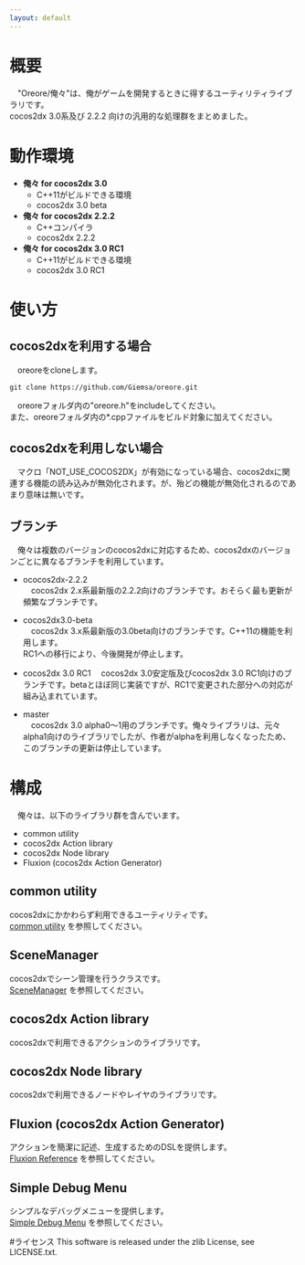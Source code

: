 ```yaml
---
layout: default
---
```

# 概要
　"Oreore/俺々"は、俺がゲームを開発するときに得するユーティリティライブラリです。  
cocos2dx 3.0系及び 2.2.2 向けの汎用的な処理群をまとめました。

# 動作環境
* **俺々 for cocos2dx 3.0**
	* C++11がビルドできる環境
	* cocos2dx 3.0 beta
* **俺々 for cocos2dx 2.2.2**
	* C++コンパイラ
	* cocos2dx 2.2.2
* **俺々 for cocos2dx 3.0 RC1**
	* C++11がビルドできる環境
	* cocos2dx 3.0 RC1

# 使い方

## cocos2dxを利用する場合
　oreoreをcloneします。

	git clone https://github.com/Giemsa/oreore.git

　oreoreフォルダ内の"oreore.h"をincludeしてください。  
また、oreoreフォルダ内の*.cppファイルをビルド対象に加えてください。

## cocos2dxを利用しない場合
　マクロ「NOT_USE_COCOS2DX」が有効になっている場合、cocos2dxに関連する機能の読み込みが無効化されます。が、殆どの機能が無効化されるのであまり意味は無いです。

## ブランチ
　俺々は複数のバージョンのcocos2dxに対応するため、cocos2dxのバージョンごとに異なるブランチを利用しています。

* ococos2dx-2.2.2  
	　cocos2dx 2.x系最新版の2.2.2向けのブランチです。おそらく最も更新が頻繁なブランチです。

* cocos2dx3.0-beta  
	　cocos2dx 3.x系最新版の3.0beta向けのブランチです。C++11の機能を利用します。  
	RC1への移行により、今後開発が停止します。

* cocos2dx 3.0 RC1
	　cocos2dx 3.0安定版及びcocos2dx 3.0 RC1向けのブランチです。betaとほぼ同じ実装ですが、RC1で変更された部分への対応が組み込まれています。

* master  
	　cocos2dx 3.0 alpha0〜1用のブランチです。俺々ライブラリは、元々alpha1向けのライブラリでしたが、作者がalphaを利用しなくなったため、このブランチの更新は停止しています。

# 構成
　俺々は、以下のライブラリ群を含んでいます。

* common utility
* cocos2dx Action library
* cocos2dx Node library
* Fluxion (cocos2dx Action Generator)

## common utility
cocos2dxにかかわらず利用できるユーティリティです。  
[common utility](./commonutility.html) を参照してください。

## SceneManager
cocos2dxでシーン管理を行うクラスです。  
[SceneManager](./scenemanager.html) を参照してください。

## cocos2dx Action library
cocos2dxで利用できるアクションのライブラリです。

## cocos2dx Node library
cocos2dxで利用できるノードやレイヤのライブラリです。

## Fluxion (cocos2dx Action Generator)
アクションを簡潔に記述、生成するためのDSLを提供します。  
[Fluxion Reference](./fluxion.html) を参照してください。

## Simple Debug Menu
シンプルなデバッグメニューを提供します。  
[Simple Debug Menu](./sdm.html) を参照してください。

#ライセンス
This software is released under the zlib License, see LICENSE.txt.